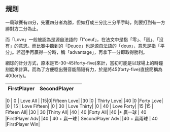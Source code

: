## 規則 ##
一局球賽有四分，先獲四分者為勝，但如打成三分比三分平手時，則要打到有一方勝對方二分為止。

而「Love」一般被認為是源自法語的「l"oeuf」，在法文中是指「零」、「蛋」、「沒有」的意思。而比賽中聽到的「Deuce」也是源自法語的「deux」，意思是指「平分」。若選手再贏得一分時，稱「advantage」，再拿下一分即取得勝利。

網球的計分方式，原本是15-30-45(forty-five)來計，當初可能是以球場上的時鐘刻度來計算。而為了方便唸出聲音能簡短有力，於是將45(forty-five)直接簡稱為40(forty)。

| FirstPlayer | SecondPlayer | | 
|---|---|---|
		
|0 | 0 | Love All |
|15|0|Fifteen Love|
|30 |0 | Thirty Love|
|40 |0 |Forty Love|
|0 | 15 | Love Fifteen|
|0 | 30 | Love Thirty|
|0 | 40 | Love Forty|
|15 |15 | Fifteen All|
|30 | 30 |Thirty All|
|40 | 40 |Forty All|
|40 |+ 贏一球 | 40 |FirstPlayer Adv|
|40 | 40 + 贏一球 | SecondPlayer Adv|
|40 + 贏兩球 | 40 |FirstPlayer Win|
